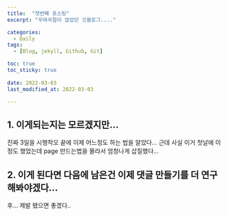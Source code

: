 ```yaml
---
title:  "첫번째 포스팅"
excerpt: "우여곡절이 많았던 깃블로그...."

categories:
  - Daily
tags:
  - [Blog, jekyll, Github, Git]

toc: true
toc_sticky: true
 
date: 2022-03-03
last_modified_at: 2022-03-03

---
```


## 1. 이게되는지는 모르겠지만...
진짜 3일을 시행착오 끝에 이제 어느정도 하는 법을 알았다...
근데 사실 이거 첫날에 이정도 했었는데 page 만드는법을 몰라서 엄청나게 삽질했다...

## 2. 이게 된다면 다음에 남은건 이제 댓글 만들기를 더 연구 해봐야겠다...
후... 제발 됐으면 좋겠다..
